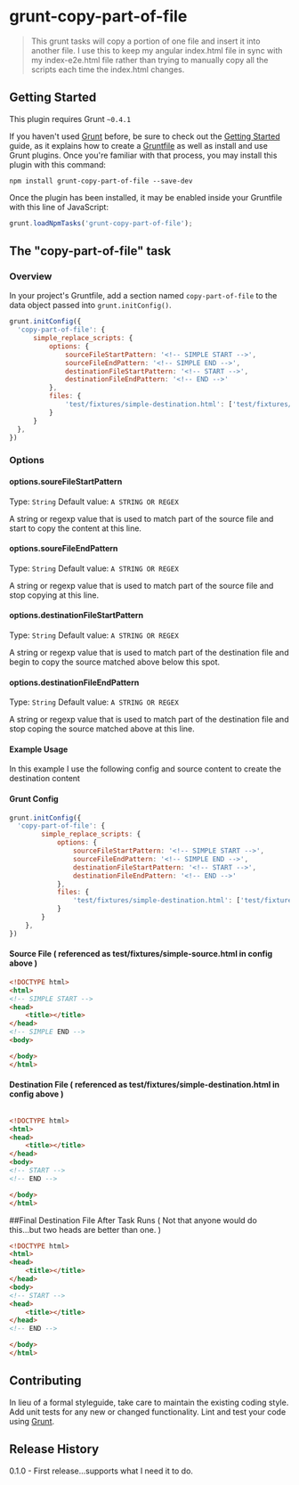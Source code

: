 # grunt-copy-part-of-file

> This grunt tasks will copy a portion of one file and insert it into another file. I use this to keep my angular index.html file in sync with my index-e2e.html file rather than trying to manually copy all the scripts each time the index.html changes.

## Getting Started
This plugin requires Grunt `~0.4.1`

If you haven't used [Grunt](http://gruntjs.com/) before, be sure to check out the [Getting Started](http://gruntjs.com/getting-started) guide, as it explains how to create a [Gruntfile](http://gruntjs.com/sample-gruntfile) as well as install and use Grunt plugins. Once you're familiar with that process, you may install this plugin with this command:

```shell
npm install grunt-copy-part-of-file --save-dev
```

Once the plugin has been installed, it may be enabled inside your Gruntfile with this line of JavaScript:

```js
grunt.loadNpmTasks('grunt-copy-part-of-file');
```

## The "copy-part-of-file" task

### Overview
In your project's Gruntfile, add a section named `copy-part-of-file` to the data object passed into `grunt.initConfig()`.

```js
grunt.initConfig({
  'copy-part-of-file': {
      simple_replace_scripts: {
          options: {
              sourceFileStartPattern: '<!-- SIMPLE START -->',
              sourceFileEndPattern: '<!-- SIMPLE END -->',
              destinationFileStartPattern: '<!-- START -->',
              destinationFileEndPattern: '<!-- END -->'
          },
          files: {
              'test/fixtures/simple-destination.html': ['test/fixtures/simple-source.html']
          }
      }
  },
})
```

### Options

#### options.soureFileStartPattern
Type: `String`
Default value: `A STRING OR REGEX`

A string or regexp value that is used to match part of the source file and start to copy the content at this line.

#### options.soureFileEndPattern
Type: `String`
Default value: `A STRING OR REGEX`

A string or regexp value that is used to match part of the source file and stop copying at this line.

#### options.destinationFileStartPattern
Type: `String`
Default value: `A STRING OR REGEX`

A string or regexp value that is used to match part of the destination file and begin to copy the source matched above below this spot.

#### options.destinationFileEndPattern
Type: `String`
Default value: `A STRING OR REGEX`

A string or regexp value that is used to match part of the destination file and stop coping the source matched above at this line.

#### Example Usage
In this example I use the following config and source content to create the destination content

#### Grunt Config
```js
grunt.initConfig({
  'copy-part-of-file': {
        simple_replace_scripts: {
            options: {
                sourceFileStartPattern: '<!-- SIMPLE START -->',
                sourceFileEndPattern: '<!-- SIMPLE END -->',
                destinationFileStartPattern: '<!-- START -->',
                destinationFileEndPattern: '<!-- END -->'
            },
            files: {
                'test/fixtures/simple-destination.html': ['test/fixtures/simple-source.html']
            }
        }
    },
})
```

#### Source File ( referenced as test/fixtures/simple-source.html in config above )
```html
<!DOCTYPE html>
<html>
<!-- SIMPLE START -->
<head>
    <title></title>
</head>
<!-- SIMPLE END -->
<body>

</body>
</html>
```

#### Destination File ( referenced as test/fixtures/simple-destination.html in config above )
```html

<!DOCTYPE html>
<html>
<head>
    <title></title>
</head>
<body>
<!-- START -->
<!-- END -->

</body>
</html>

```

##Final Destination File After Task Runs ( Not that anyone would do this...but two heads are better than one. )
```html
<!DOCTYPE html>
<html>
<head>
    <title></title>
</head>
<body>
<!-- START -->
<head>
    <title></title>
</head>
<!-- END -->

</body>
</html>
```

## Contributing
In lieu of a formal styleguide, take care to maintain the existing coding style. Add unit tests for any new or changed functionality. Lint and test your code using [Grunt](http://gruntjs.com/).

## Release History
0.1.0 - First release...supports what I need it to do.
